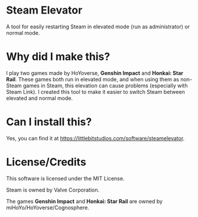 # Steam Elevator
A tool for easily restarting Steam in elevated mode (run as administrator) or normal mode.

# Why did I make this?
I play two games made by HoYoverse, **Genshin Impact** and **Honkai: Star Rail**. These games both run in elevated mode, and when using them as non-Steam games in Steam, this elevation can cause problems (especially with Steam Link). I created this tool to make it easier to switch Steam between elevated and normal mode.

# Can I install this?
Yes, you can find it at https://littlebitstudios.com/software/steamelevator.

# License/Credits
This software is licensed under the MIT License.

Steam is owned by Valve Corporation.

The games **Genshin Impact** and **Honkai: Star Rail** are owned by miHoYo/HoYoverse/Cognosphere.
